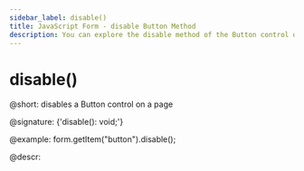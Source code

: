 ```yaml
---
sidebar_label: disable()
title: JavaScript Form - disable Button Method 
description: You can explore the disable method of the Button control of Form in the documentation of the DHTMLX JavaScript UI library. Browse developer guides and API reference, try out code examples and live demos, and download a free 30-day evaluation version of DHTMLX Suite 7.
---
```


# disable()

@short: disables a Button control on a page

@signature: {'disable(): void;'}

@example:
form.getItem("button").disable();

@descr:
